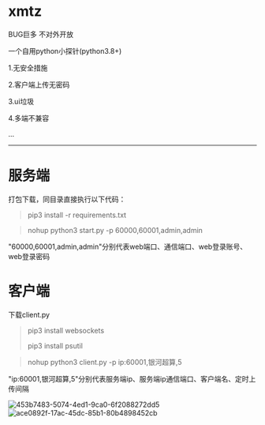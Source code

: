 # xmtz
BUG巨多 不对外开放

一个自用python小探针(python3.8+)

1.无安全措施

2.客户端上传无密码

3.ui垃圾

4.多端不兼容

...

---

# 服务端

打包下载，同目录直接执行以下代码：
>pip3 install -r requirements.txt

>nohup python3 start.py -p 60000,60001,admin,admin

"60000,60001,admin,admin"分别代表web端口、通信端口、web登录账号、web登录密码

# 客户端

下载client.py
>pip3 install websockets
>
>pip3 install psutil 

>nohup python3 client.py -p ip:60001,银河超算,5

"ip:60001,银河超算,5"分别代表服务端ip、服务端ip通信端口、客户端名、定时上传间隔


![453b7483-5074-4ed1-9ca0-6f2088272dd5](https://github.com/user-attachments/assets/7d59120e-2c8a-4e99-affa-42491d96c00d)
![ace0892f-17ac-45dc-85b1-80b4898452cb](https://github.com/user-attachments/assets/e6a8b2d1-c02d-4273-90e1-8fdab78983d2)

